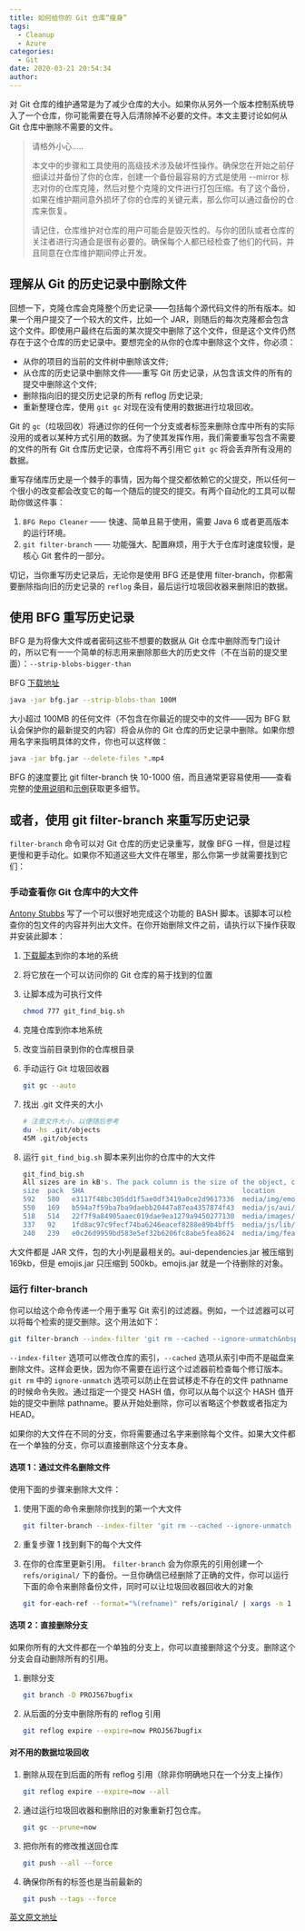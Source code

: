 ```yaml
---
title: 如何给你的 Git 仓库“瘦身”
tags:
  - Cleanup
  - Azure
categories:
  - Git
date: 2020-03-21 20:54:34
author: 
---
```


对 Git 仓库的维护通常是为了减少仓库的大小。如果你从另外一个版本控制系统导入了一个仓库，你可能需要在导入后清除掉不必要的文件。本文主要讨论如何从 Git 仓库中删除不需要的文件。

>请格外小心.....
>
>本文中的步骤和工具使用的高级技术涉及破坏性操作。确保您在开始之前仔细读过并备份了你的仓库，创建一个备份最容易的方式是使用 --mirror 标志对你的仓库克隆，然后对整个克隆的文件进行打包压缩。有了这个备份，如果在维护期间意外损坏了你的仓库的关键元素，那么你可以通过备份的仓库来恢复。
>
>请记住，仓库维护对仓库的用户可能会是毁灭性的。与你的团队或者仓库的关注者进行沟通会是很有必要的。确保每个人都已经检查了他们的代码，并且同意在仓库维护期间停止开发。

## 理解从 Git 的历史记录中删除文件

回想一下，克隆仓库会克隆整个历史记录——包括每个源代码文件的所有版本。如果一个用户提交了一个较大的文件，比如一个 JAR，则随后的每次克隆都会包含这个文件。即使用户最终在后面的某次提交中删除了这个文件，但是这个文件仍然存在于这个仓库的历史记录中。要想完全的从你的仓库中删除这个文件，你必须：

* 从你的项目的当前的文件树中删除该文件;
* 从仓库的历史记录中删除文件——重写 Git 历史记录，从包含该文件的所有的提交中删除这个文件;
* 删除指向旧的提交历史记录的所有 reflog 历史记录;
* 重新整理仓库，使用 `git gc` 对现在没有使用的数据进行垃圾回收。

Git 的 `gc`（垃圾回收）将通过你的任何一个分支或者标签来删除仓库中所有的实际没用的或者以某种方式引用的数据。为了使其发挥作用，我们需要重写包含不需要的文件的所有 Git 仓库历史记录，仓库将不再引用它 `git gc` 将会丢弃所有没用的数据。

重写存储库历史是一个棘手的事情，因为每个提交都依赖它的父提交，所以任何一个很小的改变都会改变它的每一个随后的提交的提交。有两个自动化的工具可以帮助你做这件事：

1. `BFG Repo Cleaner` —— 快速、简单且易于使用，需要 Java 6 或者更高版本的运行环境。
2. `git filter-branch` —— 功能强大、配置麻烦，用于大于仓库时速度较慢，是核心 Git 套件的一部分。

切记，当你重写历史记录后，无论你是使用 BFG 还是使用 filter-branch，你都需要删除指向旧的历史记录的 `reflog` 条目，最后运行垃圾回收器来删除旧的数据。

## 使用 BFG 重写历史记录

BFG 是为将像大文件或者密码这些不想要的数据从 Git 仓库中删除而专门设计的，所以它有一一个简单的标志用来删除那些大的历史文件（不在当前的提交里面）：`--strip-blobs-bigger-than`

BFG [下载地址](https://repo1.maven.org/maven2/com/madgag/bfg)

```bash
java -jar bfg.jar --strip-blobs-than 100M
```

大小超过 100MB 的任何文件（不包含在你最近的提交中的文件——因为 BFG 默认会保护你的最新提交的内容）将会从你的 Git 仓库的历史记录中删除。如果你想用名字来指明具体的文件，你也可以这样做：

```bash
java -jar bfg.jar --delete-files *.mp4
```

BFG 的速度要比 git filter-branch 快 10-1000 倍，而且通常更容易使用——查看完整的[使用说明](https://rtyley.github.io/bfg-repo-cleaner/#usage)和[示例](https://rtyley.github.io/bfg-repo-cleaner/#examples)获取更多细节。

## 或者，使用 git filter-branch 来重写历史记录

`filter-branch` 命令可以对 Git 仓库的历史记录重写，就像 BFG 一样，但是过程更慢和更手动化。如果你不知道这些大文件在哪里，那么你第一步就需要找到它们：

### 手动查看你 Git 仓库中的大文件

[Antony Stubbs](https://stubbisms.wordpress.com/2009/07/10/git-script-to-show-largest-pack-objects-and-trim-your-waist-line/) 写了一个可以很好地完成这个功能的 BASH 脚本。该脚本可以检查你的包文件的内容并列出大文件。在你开始删除文件之前，请执行以下操作获取并安装此脚本：

1. [下载脚本](https://confluence.atlassian.com/bitbucket/files/321848291/321979854/1/1360604134990/git_find_big.sh)到你的本地的系统
2. 将它放在一个可以访问你的 Git 仓库的易于找到的位置
3. 让脚本成为可执行文件

    ```bash
    chmod 777 git_find_big.sh
    ```

4. 克隆仓库到你本地系统
5. 改变当前目录到你的仓库根目录
6. 手动运行 Git 垃圾回收器

    ```bash
    git gc --auto
    ```

7. 找出 .git 文件夹的大小

    ```bash
    # 注意文件大小，以便随后参考
    du -hs .git/objects
    45M .git/objects
    ```

8. 运行 `git_find_big.sh` 脚本来列出你的仓库中的大文件

    ```bash
    git_find_big.sh
    All sizes are in kB's. The pack column is the size of the object, compressed, inside the pack file.
    size  pack  SHA                                       location
    592   580   e3117f48bc305dd1f5ae0df3419a0ce2d9617336  media/img/emojis.jar
    550   169   b594a7f59ba7ba9daebb20447a87ea4357874f43  media/js/aui/aui-dependencies.jar
    518   514   22f7f9a84905aaec019dae9ea1279a9450277130  media/images/screenshots/issue-tracker-wiki.jar
    337   92    1fd8ac97c9fecf74ba6246eacef8288e89b4bff5  media/js/lib/bundle.js
    240   239   e0c26d9959bd583e5ef32b6206fc8abe5fea8624  media/img/featuretour/heroshot.png
    ```

大文件都是 JAR 文件，包的大小列是最相关的。aui-dependencies.jar 被压缩到 169kb，但是 emojis.jar 只压缩到 500kb。emojis.jar 就是一个待删除的对象。

### 运行 filter-branch

你可以给这个命令传递一个用于重写 Git 索引的过滤器。例如，一个过滤器可以可以将每个检索的提交删除。这个用法如下：

```bash
git filter-branch --index-filter 'git rm --cached --ignore-unmatch&nbsp; _pathname_ ' commitHASH
```

`--index-filter` 选项可以修改仓库的索引，`--cached` 选项从索引中而不是磁盘来删除文件。这样会更快，因为你不需要在运行这个过滤器前检查每个修订版本。
`git rm` 中的 `ignore-unmatch` 选项可以防止在尝试移走不存在的文件 pathname 的时候命令失败。通过指定一个提交 HASH 值，你可以从每个以这个 HASH 值开始的提交中删除 pathname。要从开始处删除，你可以省略这个参数或者指定为 HEAD。

如果你的大文件在不同的分支，你将需要通过名字来删除每个文件。如果大文件都在一个单独的分支，你可以直接删除这个分支本身。

#### 选项 1：通过文件名删除文件

使用下面的步骤来删除大文件：

1. 使用下面的命令来删除你找到的第一个大文件

    ```bash
    git filter-branch --index-filter 'git rm --cached --ignore-unmatch filename' HEAD
    ```

2. 重复步骤 1 找到剩下的每个大文件

3. 在你的仓库里更新引用。 `filter-branch` 会为你原先的引用创建一个 `refs/original/` 下的备份。一旦你确信已经删除了正确的文件，你可以运行下面的命令来删除备份文件，同时可以让垃圾回收器回收大的对象

    ```bash
    git for-each-ref --format="%(refname)" refs/original/ | xargs -n 1 git update-ref -d
    ```

#### 选项 2：直接删除分支

如果你所有的大文件都在一个单独的分支上，你可以直接删除这个分支。删除这个分支会自动删除所有的引用。

1. 删除分支

    ```bash
    git branch -D PROJ567bugfix
    ```

2. 从后面的分支中删除所有的 reflog 引用

    ```bash
    git reflog expire --expire=now PROJ567bugfix
    ```

#### 对不用的数据垃圾回收

1. 删除从现在到后面的所有 reflog 引用（除非你明确地只在一个分支上操作）

    ```bash
    git reflog expire --expire=now --all
    ```

2. 通过运行垃圾回收器和删除旧的对象重新打包仓库。

    ```bash
    git gc --prune=now
    ```

3. 把你所有的修改推送回仓库

    ```bash
    git push --all --force
    ```

4. 确保你所有的标签也是当前最新的

    ```bash
    git push --tags --force
    ```

[英文原文地址](https://confluence.atlassian.com/bitbucket/maintaining-a-git-repository-321848291.html)
